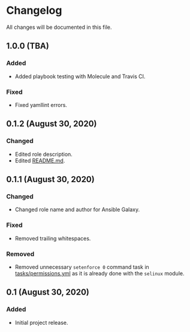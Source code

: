# Changelog

All changes will be documented in this file.

## 1.0.0 (TBA)

### Added

- Added playbook testing with Molecule and Travis CI.

### Fixed

- Fixed yamllint errors.

## 0.1.2 (August 30, 2020)

### Changed

- Edited role description.
- Edited [README.md](https://gitlab.com/plcnk-public/ansible/centreon/-/blob/master/README.md).

## 0.1.1 (August 30, 2020)

### Changed

- Changed role name and author for Ansible Galaxy.

### Fixed

- Removed trailing whitespaces.

### Removed

- Removed unnecessary `setenforce 0` command task in [tasks/permissions.yml](https://gitlab.com/plcnk-public/ansible/centreon/-/blob/master/tasks/permissions.yml) as it is already done with the `selinux` module.

## 0.1 (August 30, 2020)

### Added

- Initial project release.
